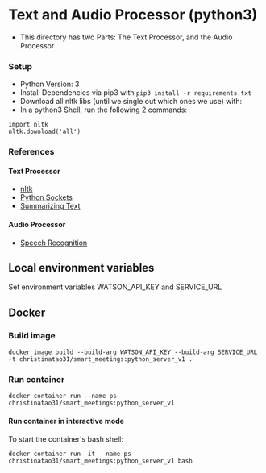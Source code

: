 # Text and Audio Processor (python3)

* This directory has two Parts: The Text Processor, and the Audio Processor


### Setup

* Python Version: 3
* Install Dependencies via pip3 with `pip3 install -r requirements.txt`
* Download all nltk libs (until we single out which ones we use) with:
* In a python3 Shell, run the following 2 commands: 
```
import nltk
nltk.download('all')
```

### References

#### Text Processor

* [nltk](https://www.datacamp.com/community/tutorials/text-analytics-beginners-nltk)
* [Python Sockets](https://realpython.com/python-sockets/)
* [Summarizing Text](https://stackabuse.com/text-summarization-with-nltk-in-python/)

#### Audio Processor

* [Speech Recognition](https://cloud.ibm.com/docs/services/speech-to-text?topic=speech-to-text-http#HTTP-basic)

## Local environment variables

Set environment variables WATSON_API_KEY and SERVICE_URL

## Docker

### Build image

`docker image build --build-arg WATSON_API_KEY --build-arg SERVICE_URL -t christinatao31/smart_meetings:python_server_v1 .`

### Run container

`docker container run --name ps christinatao31/smart_meetings:python_server_v1`

#### Run container in interactive mode

To start the container's bash shell:

`docker container run -it --name ps christinatao31/smart_meetings:python_server_v1 bash`
